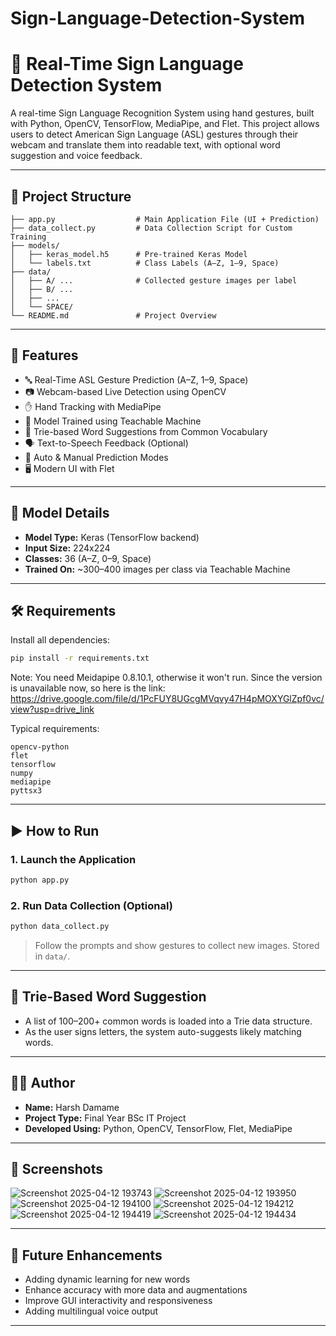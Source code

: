 # Sign-Language-Detection-System


# 🧠 Real-Time Sign Language Detection System

A real-time Sign Language Recognition System using hand gestures, built with Python, OpenCV, TensorFlow, MediaPipe, and Flet. This project allows users to detect American Sign Language (ASL) gestures through their webcam and translate them into readable text, with optional word suggestion and voice feedback.

---

## 📁 Project Structure

```
├── app.py                  # Main Application File (UI + Prediction)
├── data_collect.py         # Data Collection Script for Custom Training
├── models/
│   ├── keras_model.h5      # Pre-trained Keras Model
│   └── labels.txt          # Class Labels (A–Z, 1–9, Space)
├── data/
│   ├── A/ ...              # Collected gesture images per label
│   ├── B/ ...
│   ├── ...
│   └── SPACE/
└── README.md               # Project Overview
```

---

## 🚀 Features

- 🔤 Real-Time ASL Gesture Prediction (A–Z, 1–9, Space)
- 📷 Webcam-based Live Detection using OpenCV
- ✋ Hand Tracking with MediaPipe
- 🧠 Model Trained using Teachable Machine
- 🧩 Trie-based Word Suggestions from Common Vocabulary
- 🗣️ Text-to-Speech Feedback (Optional)
- 🧭 Auto & Manual Prediction Modes
- 🖥️ Modern UI with Flet

---

## 🧪 Model Details

- **Model Type:** Keras (TensorFlow backend)
- **Input Size:** 224x224
- **Classes:** 36 (A–Z, 0–9, Space)
- **Trained On:** ~300–400 images per class via Teachable Machine

---

## 🛠️ Requirements

Install all dependencies:

```bash
pip install -r requirements.txt
```
Note: You need Meidapipe 0.8.10.1, otherwise it won't run. Since the version is unavailable now, so here is the link: https://drive.google.com/file/d/1PcFUY8UGcgMVqvy47H4pMOXYGlZpf0vc/view?usp=drive_link

Typical requirements:

```
opencv-python
flet
tensorflow
numpy
mediapipe
pyttsx3
```

---

## ▶️ How to Run

### 1. Launch the Application
```bash
python app.py
```

### 2. Run Data Collection (Optional)
```bash
python data_collect.py
```

> Follow the prompts and show gestures to collect new images. Stored in `data/`.

---

## 🧠 Trie-Based Word Suggestion

- A list of 100–200+ common words is loaded into a Trie data structure.
- As the user signs letters, the system auto-suggests likely matching words.

---

## 🧑‍💻 Author

- **Name:** Harsh Damame  
- **Project Type:** Final Year BSc IT Project  
- **Developed Using:** Python, OpenCV, TensorFlow, Flet, MediaPipe  

---

## 📸 Screenshots

![Screenshot 2025-04-12 193743](https://github.com/user-attachments/assets/1bfaf610-1375-47dc-85f2-5ae8c89f8411)
![Screenshot 2025-04-12 193950](https://github.com/user-attachments/assets/c1ec0a73-99a2-4408-bcfb-ee58cd18504e)
![Screenshot 2025-04-12 194100](https://github.com/user-attachments/assets/b3efe065-6786-4913-9935-def493213884)
![Screenshot 2025-04-12 194212](https://github.com/user-attachments/assets/024785fb-d38f-49cf-b830-2aa116830ab6)
![Screenshot 2025-04-12 194419](https://github.com/user-attachments/assets/21b147e9-f8c6-47e3-b3cc-84c9472526c6)
![Screenshot 2025-04-12 194434](https://github.com/user-attachments/assets/b0483fe0-8ca2-4e8c-b86c-21f52d44ce28)


---

## 📌 Future Enhancements

- Adding dynamic learning for new words
- Enhance accuracy with more data and augmentations
- Improve GUI interactivity and responsiveness
- Adding multilingual voice output

---
